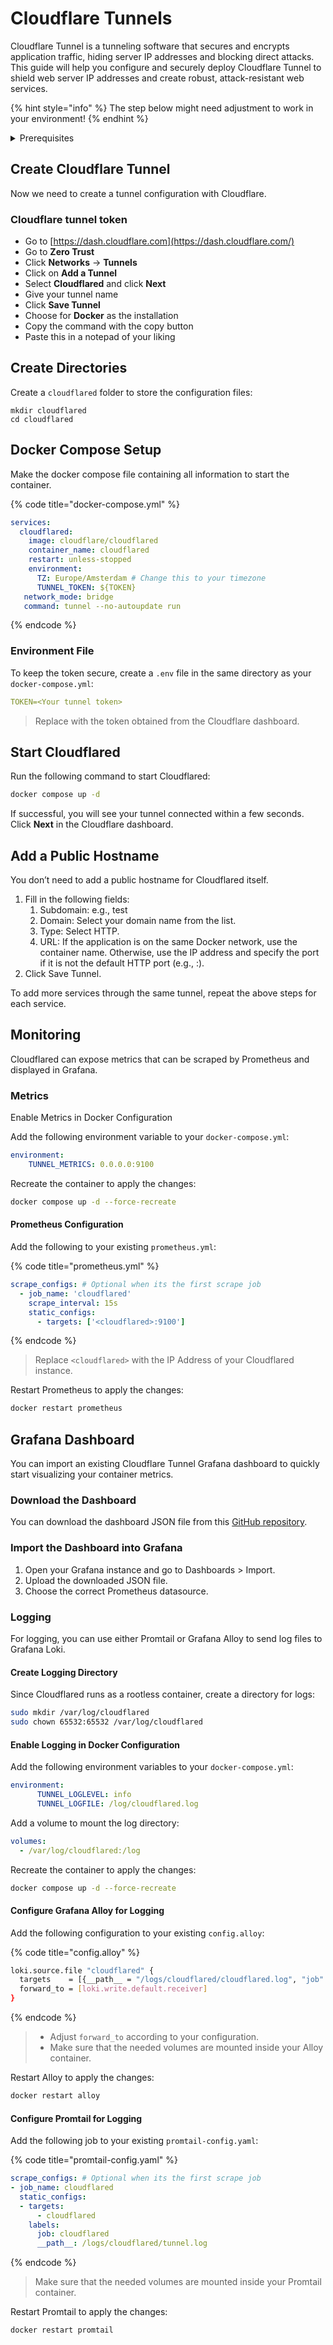 # Cloudflare Tunnels

Cloudflare Tunnel is a tunneling software that secures and encrypts application traffic, hiding server IP addresses and blocking direct attacks. This guide will help you configure and securely deploy Cloudflare Tunnel to shield web server IP addresses and create robust, attack-resistant web services.

{% hint style="info" %}
The step below might need adjustment to work in your environment!
{% endhint %}

<details>

<summary>Prerequisites</summary>

* Docker installed on your server
* Cloudflare Account
* Cloudflare registered/managed Domain Name

</details>

## Create Cloudflare Tunnel

Now we need to create a tunnel configuration with Cloudflare.

### Cloudflare tunnel token

* Go to [https://dash.cloudflare.com](https://dash.cloudflare.com/)
* Go to **Zero Trust**
* Click **Networks** -> **Tunnels**
* Click on **Add a Tunnel**
* Select **Cloudflared** and click **Next**
* Give your tunnel name
* Click **Save Tunnel**
* Choose for **Docker** as the installation
* Copy the command with the copy button
* Paste this in a notepad of your liking

## Create Directories

Create a `cloudflared` folder to store the configuration files:

```shell
mkdir cloudflared
cd cloudflared
```

## Docker Compose Setup

Make the docker compose file containing all information to start the container.

{% code title="docker-compose.yml" %}
```yaml
services:
  cloudflared:
    image: cloudflare/cloudflared
    container_name: cloudflared
    restart: unless-stopped
    environment:
      TZ: Europe/Amsterdam # Change this to your timezone
      TUNNEL_TOKEN: ${TOKEN}
   network_mode: bridge
   command: tunnel --no-autoupdate run 
```
{% endcode %}

### Environment File

To keep the token secure, create a `.env` file in the same directory as your `docker-compose.yml`:

```yaml
TOKEN=<Your tunnel token>
```

> Replace with the token obtained from the Cloudflare dashboard.

## Start Cloudflared

Run the following command to start Cloudflared:

```bash
docker compose up -d
```

If successful, you will see your tunnel connected within a few seconds. Click **Next** in the Cloudflare dashboard.

## Add a Public Hostname

You don’t need to add a public hostname for Cloudflared itself.

1. Fill in the following fields:&#x20;
   1. Subdomain: e.g., test&#x20;
   2. Domain: Select your domain name from the list.&#x20;
   3. Type: Select HTTP.&#x20;
   4. URL: If the application is on the same Docker network, use the container name. Otherwise, use the IP address and specify the port if it is not the default HTTP port (e.g., :).
2. Click Save Tunnel.

To add more services through the same tunnel, repeat the above steps for each service.

## Monitoring

Cloudflared can expose metrics that can be scraped by Prometheus and displayed in Grafana.

### Metrics

Enable Metrics in Docker Configuration

Add the following environment variable to your `docker-compose.yml`:

```yaml
environment:
    TUNNEL_METRICS: 0.0.0.0:9100
```

Recreate the container to apply the changes:

```bash
docker compose up -d --force-recreate
```

#### Prometheus Configuration

Add the following to your existing `prometheus.yml`:

{% code title="prometheus.yml" %}
```yaml
scrape_configs: # Optional when its the first scrape job
  - job_name: 'cloudflared'
    scrape_interval: 15s
    static_configs:
      - targets: ['<cloudflared>:9100']
```
{% endcode %}

> Replace `<cloudflared>` with the IP Address of your Cloudflared instance.

Restart Prometheus to apply the changes:

```bash
docker restart prometheus
```

## Grafana Dashboard

You can import an existing Cloudflare Tunnel Grafana dashboard to quickly start visualizing your container metrics.

### Download the Dashboard

You can download the dashboard JSON file from this [GitHub repository](https://github.com/svenvg93/Grafana-Dashboard/tree/master/cloudflare\_tunnel).

### Import the Dashboard into Grafana

1. Open your Grafana instance and go to Dashboards > Import.
2. Upload the downloaded JSON file.
3. Choose the correct Prometheus datasource.

### Logging

For logging, you can use either Promtail or Grafana Alloy to send log files to Grafana Loki.

#### Create Logging Directory

Since Cloudflared runs as a rootless container, create a directory for logs:

```bash
sudo mkdir /var/log/cloudflared
sudo chown 65532:65532 /var/log/cloudflared
```

#### Enable Logging in Docker Configuration

Add the following environment variables to your `docker-compose.yml`:

```yaml
environment:
      TUNNEL_LOGLEVEL: info
      TUNNEL_LOGFILE: /log/cloudflared.log
```

Add a volume to mount the log directory:

```yaml
volumes:
  - /var/log/cloudflared:/log
```

Recreate the container to apply the changes:

```bash
docker compose up -d --force-recreate
```

#### Configure Grafana Alloy for Logging

Add the following configuration to your existing `config.alloy`:

{% code title="config.alloy" %}
```bash
loki.source.file "cloudflared" {
  targets    = [{__path__ = "/logs/cloudflared/cloudflared.log", "job" = "cloudflared"},]
  forward_to = [loki.write.default.receiver]
}
```
{% endcode %}

> * Adjust `forward_to` according to your configuration.&#x20;
> * Make sure that the needed volumes are mounted inside your Alloy container.

Restart Alloy to apply the changes:

```bash
docker restart alloy
```

#### Configure Promtail for Logging

Add the following job to your existing `promtail-config.yaml`:

{% code title="promtail-config.yaml" %}
```yaml
scrape_configs: # Optional when its the first scrape job
- job_name: cloudflared
  static_configs:
  - targets:
      - cloudflared
    labels:
      job: cloudflared
      __path__: /logs/cloudflared/tunnel.log
```
{% endcode %}

> Make sure that the needed volumes are mounted inside your Promtail container.

Restart Promtail to apply the changes:

```bash
docker restart promtail
```
